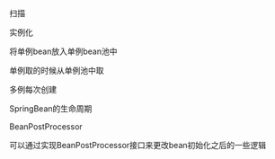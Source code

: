 扫描

实例化

将单例bean放入单例bean池中

单例取的时候从单例池中取

多例每次创建

SpringBean的生命周期

BeanPostProcessor

可以通过实现BeanPostProcessor接口来更改bean初始化之后的一些逻辑